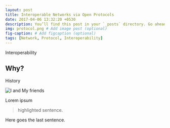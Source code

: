 ```yaml
---
layout: post
title: Interoperable Networks via Open Protocols
date: 2017-04-06 13:32:20 +0530
description: You’ll find this post in your `_posts` directory. Go ahead and edit it and re-build the site to see your changes. # Add post description (optional)
img: protocol.png # Add image post (optional)
fig-caption: # Add figcaption (optional)
tags: [Network, Protocol, Interoperability]
---
```

Interoperability

## Why?
History

![I and My friends]({{site.baseurl}}/assets/img/we-in-rest.jpg)

Lorem ipsum

>highlighted sentence.

Here goes the last sentence.
